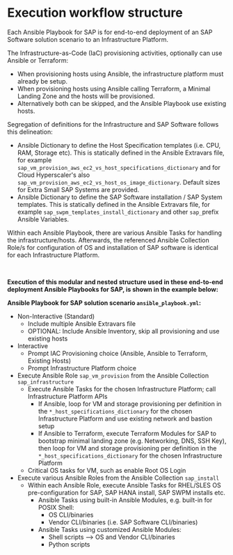 # Execution workflow structure

Each Ansible Playbook for SAP is for end-to-end deployment of an SAP Software solution scenario to an Infrastructure Platform.

The Infrastructure-as-Code (IaC) provisioning activities, optionally can use Ansible or Terraform:
- When provisioning hosts using Ansible, the infrastructure platform must already be setup.
- When provisioning hosts using Ansible calling Terraform, a Minimal Landing Zone and the hosts will be provisioned.
- Alternatively both can be skipped, and the Ansible Playbook use existing hosts.

Segregation of definitions for the Infrastructure and SAP Software follows this delineation:
- Ansible Dictionary to define the Host Specification templates (i.e. CPU, RAM, Storage etc). This is statically defined in the Ansible Extravars file, for example `sap_vm_provision_aws_ec2_vs_host_specifications_dictionary` and for Cloud Hyperscaler's also `sap_vm_provision_aws_ec2_vs_host_os_image_dictionary`. Default sizes for Extra Small SAP Systems are provided.
- Ansible Dictionary to define the SAP Software installation / SAP System templates. This is statically defined in the Ansible Extravars file, for example `sap_swpm_templates_install_dictionary` and other `sap_`prefix Ansible Variables.

Within each Ansible Playbook, there are various Ansible Tasks for handling the infrastructure/hosts. Afterwards, the referenced Ansible Collection Role/s for configuration of OS and installation of SAP software is identical for each Infrastructure Platform.

<br/>

**Execution of this modular and nested structure used in these end-to-end deployment Ansible Playbooks for SAP, is shown in the example below:**

**Ansible Playbook for SAP solution scenario `ansible_playbook.yml`:**
- Non-Interactive (Standard)
    - Include multiple Ansible Extravars file
    - OPTIONAL: Include Ansible Inventory, skip all provisioning and use existing hosts
- Interactive
    - Prompt IAC Provisioning choice (Ansible, Ansible to Terraform, Existing Hosts)
    - Prompt Infrastructure Platform choice
- Execute Ansible Role `sap_vm_provision` from the Ansible Collection `sap_infrastructure`
    - Execute Ansible Tasks for the chosen Infrastructure Platform; call Infrastructure Platform APIs
        - If Ansible, loop for VM and storage provisioning per definition in the `*_host_specifications_dictionary` for the chosen Infrastructure Platform and use existing network and bastion setup
        - If Ansible to Terraform, execute Terraform Modules for SAP to bootstrap minimal landing zone  (e.g. Networking, DNS, SSH Key), then loop for VM and storage provisioning per definition in the `*_host_specifications_dictionary` for the chosen Infrastructure Platform
    - Critical OS tasks for VM, such as enable Root OS Login
- Execute various Ansible Roles from the Ansible Collection `sap_install`
    - Within each Ansible Role, execute Ansible Tasks for RHEL/SLES OS pre-configuration for SAP, SAP HANA install, SAP SWPM installs etc.
        - Ansible Tasks using built-in Ansible Modules, e.g. built-in for POSIX Shell:
            - OS CLI/binaries
            - Vendor CLI/binaries (i.e. SAP Software CLI/binaries)
        - Ansible Tasks using customized Ansible Modules:
            - Shell scripts --> OS and Vendor CLI/binaries
            - Python scripts

